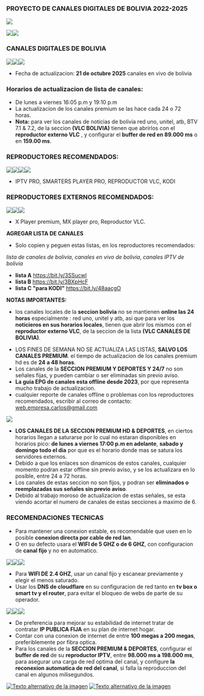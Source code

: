 ### PROYECTO DE CANALES DIGITALES DE BOLIVIA 2022-2025
![](https://i.ibb.co/4ZtfLChQ/cabeza01.png)

![](https://i.ibb.co/ymB7mXBL/01EST.png)![](https://i.ibb.co/vxYZHTgQ/reg-PREroj.png)
### CANALES DIGITALES DE BOLIVIA 
![](https://i.postimg.cc/X7sZNxDG/01BOL.png)![](https://i.ibb.co/v6yjnH0F/chbol.png)![](https://i.postimg.cc/tTfjmZBB/03BOL.png)
- Fecha de actualizacion:  **21 de octubre 2025** canales en vivo de bolivia

### Horarios de actualizacion de lista de canales:
- De lunes a viernes 16:05 p.m y 19:10 p.m
- La actualizacion de los canales premium se las hace cada 24 o 72 horas.
- **Nota:** para ver los canales de noticias de bolivia red uno, unitel, atb, BTV 7.1 & 7.2, de la seccion **(VLC BOLIVIA)** tienen que abrirlos con el **reproductor externo VLC** , y configurar el **buffer de red en 89.000 ms** o en **159.00 ms**.

### REPRODUCTORES RECOMENDADOS:

![](https://i.postimg.cc/Kj601LN0/01REPR.png)![](https://i.postimg.cc/hGJWQ88p/02REPR.png)![](https://i.postimg.cc/TwC4kpcm/03REPR.png)![](https://i.postimg.cc/wjZ1J79s/KD01.png)
- IPTV PRO, SMARTERS PLAYER PRO, REPRODUCTOR VLC, KODI

### REPRODUCTORES EXTERNOS RECOMENDADOS:

![](https://i.postimg.cc/52nt1mp0/04REPR.png)![](https://i.postimg.cc/HL66CjrZ/05REPR.png)![](https://i.postimg.cc/TwC4kpcm/03REPR.png)

- X Player premium, MX player pro, Reproductor VLC.

**AGREGAR LISTA DE CANALES**
- Solo copien y peguen estas listas, en los reproductores recomendados:

*lista de canales de bolivia*, *canales en vivo de bolivia*, *canales IPTV de bolivia*
* **lista A**    https://bit.ly/3SSucwl
* **lista B**    https://bit.ly/3BXpHcF
* **lista C "para KODI"**   https://bit.ly/48aacgO

**NOTAS IMPORTANTES:**
* los canales locales de la **seccion bolivia** no se mantienen **online las 24 horas** especialmente : red uno, unitel y atb, asi que para ver los **noticieros en sus horarios locales**, tienen que abrir los mismos con el **reproductor externo VLC**, de la seccion de la lista **(VLC CANALES DE BOLIVIA)**.

- LOS FINES DE SEMANA NO SE ACTUALIZA LAS LISTAS, **SALVO LOS CANALES PREMIUM**. el tiempo de actualizacion de los canales premium hd es de **24 a 48 horas**.
- Los canales de la **SECCION PREMIUM Y DEPORTES Y 24/7** no son señales fijas, y pueden cambiar o ser eliminadas sin previo aviso.
- **La guia EPG de canales esta offline desde 2023**, por que representa mucho trabajo de actualizacion.
- cualquier reporte de canales offline o problemas con los reproductores recomendados, escribir al correo de contacto:   web.empresa.carlos@gmail.com

![](https://i.ibb.co/4njGsBjS/notIMPRT.png)
- **LOS CANALES DE LA SECCION PREMIUM HD & DEPORTES**, en ciertos horarios llegan a saturarse por lo cual no estaran disponibles en horarios pico:
  **de lunes a viernes 17:00 p.m en adelante**, **sabado y domingo todo el dia** por que es el horario donde mas se satura los servidores externos.
- Debido a que los enlaces son dinamicos de estos canales, cualquier momento podran estar offline sin previo aviso, y se los actualizara en lo posible, entre 24 a 72 horas.
- Los canales de estas seccion no son fijos, y podran ser **eliminados o reemplazadas sus señales sin previo aviso**.
- Debido al trabajo moroso de actualizacion de estas señales, se esta viendo acortar el numero de canales de estas secciones a maximo de 6.

### RECOMENDACIONES TECNICAS

- Para mantener una conexion estable, es recomendable que usen en lo posible **conexion directa por cable de red lan**.
- O en su defecto usara el **WIFI de 5 GHZ o de 6 GHZ**, con configuracion de **canal fijo** y no en automatico.

![](https://i.ibb.co/fds6gx6Z/WF01.png)![](https://i.ibb.co/tgd8pTX/WF02.png)![](https://i.ibb.co/xKCbkSjc/WF03.png)
- Para **WIFI DE 2.4 GHZ**, usar un canal fijo y escanear previamente y elegir el menos saturado.
- Usar los **DNS de cloudflare** en su configuracion de red tanto en **tv box o smart tv y el router**, para evitar el bloqueo de webs de parte de su operador.

![](https://i.ibb.co/dN62PSf/CLOUD01.png)![](https://i.ibb.co/Z6zjQH4f/CLOUD02.png)![](https://i.ibb.co/mrGrBhhR/CLOUD03.png)
- De preferencia para mejorar su estabilidad de internet tratar de contratar **IP PUBLICA FIJA** en su plan de internet hogar.
- Contar con una conexion de internet de entre **100 megas a 200 megas**, preferiblemente por fibra optica.
- Para los canales de la **SECCION PREMIUM & DEPORTES**, configurar el **buffer de red** de su **reproductor IPTV**, entre **98.000 ms a 198.000 ms**, para asegurar una carga de red optima del canal, y configure **la reconexion automatica de red del canal**, si falla la reproduccion del canal en algunos milisegundos.

[![Texto alternativo de la imagen](https://i.ibb.co/6QGgwZw/pgproy.png)](https://www.facebook.com/boliviadigitalhd2023) [![Texto alternativo de la imagen](https://i.ibb.co/Q7JDRF8n/YTscrb.png)](https://youtube.com/@BoliviaDigitalHD)